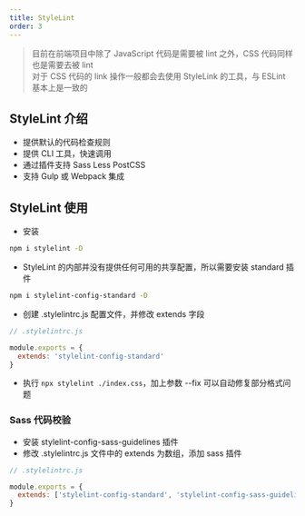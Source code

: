 ```yaml
---
title: StyleLint
order: 3
---
```


> 目前在前端项目中除了 JavaScript 代码是需要被 lint 之外，CSS 代码同样也是需要去被 lint <br>
> 对于 CSS 代码的 link 操作一般都会去使用 StyleLink 的工具，与 ESLint 基本上是一致的

## StyleLint 介绍

- 提供默认的代码检查规则
- 提供 CLI 工具，快速调用
- 通过插件支持 Sass Less PostCSS
- 支持 Gulp 或 Webpack 集成

## StyleLint 使用

- 安装

```bash
npm i stylelint -D
```

- StyleLint 的内部并没有提供任何可用的共享配置，所以需要安装 standard 插件

```bash
npm i stylelint-config-standard -D
```

- 创建 .stylelintrc.js 配置文件，并修改 extends 字段

```js
// .stylelintrc.js

module.exports = {
  extends: 'stylelint-config-standard'
}
```

- 执行 `npx stylelint ./index.css`，加上参数 --fix 可以自动修复部分格式问题

### Sass 代码校验

- 安装 stylelint-config-sass-guidelines 插件
- 修改 .stylelintrc.js 文件中的 extends 为数组，添加 sass 插件

```js
// .stylelintrc.js

module.exports = {
  extends: ['stylelint-config-standard', 'stylelint-config-sass-guidelines']
}
```
